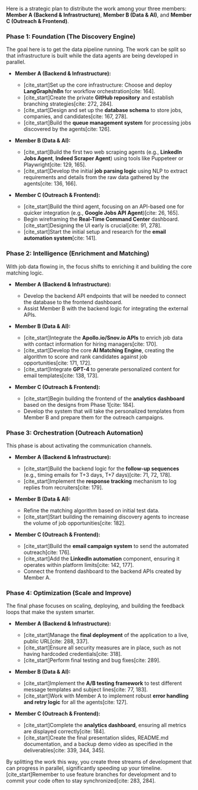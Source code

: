 Here is a strategic plan to distribute the work among your three members: **Member A (Backend & Infrastructure)**, **Member B (Data & AI)**, and **Member C (Outreach & Frontend)**.

### **Phase 1: Foundation (The Discovery Engine)**

The goal here is to get the data pipeline running. The work can be split so that infrastructure is built while the data agents are being developed in parallel.

* **Member A (Backend & Infrastructure):**
    * [cite_start]Set up the core infrastructure: Choose and deploy **LangGraph/n8n** for workflow orchestration[cite: 164].
    * [cite_start]Create the private **GitHub repository** and establish branching strategies[cite: 272, 284].
    * [cite_start]Design and set up the **database schema** to store jobs, companies, and candidates[cite: 167, 278].
    * [cite_start]Build the **queue management system** for processing jobs discovered by the agents[cite: 126].

* **Member B (Data & AI):**
    * [cite_start]Build the first two web scraping agents (e.g., **LinkedIn Jobs Agent**, **Indeed Scraper Agent**) using tools like Puppeteer or Playwright[cite: 129, 165].
    * [cite_start]Develop the initial **job parsing logic** using NLP to extract requirements and details from the raw data gathered by the agents[cite: 136, 166].

* **Member C (Outreach & Frontend):**
    * [cite_start]Build the third agent, focusing on an API-based one for quicker integration (e.g., **Google Jobs API Agent**)[cite: 26, 165].
    * Begin wireframing the **Real-Time Command Center** dashboard. [cite_start]Designing the UI early is crucial[cite: 91, 278].
    * [cite_start]Start the initial setup and research for the **email automation system**[cite: 141].

### **Phase 2: Intelligence (Enrichment and Matching)**

With job data flowing in, the focus shifts to enriching it and building the core matching logic.

* **Member A (Backend & Infrastructure):**
    * Develop the backend API endpoints that will be needed to connect the database to the frontend dashboard.
    * Assist Member B with the backend logic for integrating the external APIs.

* **Member B (Data & AI):**
    * [cite_start]Integrate the **Apollo.io/Snov.io APIs** to enrich job data with contact information for hiring managers[cite: 170].
    * [cite_start]Develop the core **AI Matching Engine**, creating the algorithm to score and rank candidates against job opportunities[cite: 171, 172].
    * [cite_start]Integrate **GPT-4** to generate personalized content for email templates[cite: 138, 173].

* **Member C (Outreach & Frontend):**
    * [cite_start]Begin building the frontend of the **analytics dashboard** based on the designs from Phase 1[cite: 184].
    * Develop the system that will take the personalized templates from Member B and prepare them for the outreach campaigns.

### **Phase 3: Orchestration (Outreach Automation)**

This phase is about activating the communication channels.

* **Member A (Backend & Infrastructure):**
    * [cite_start]Build the backend logic for the **follow-up sequences** (e.g., timing emails for T+3 days, T+7 days)[cite: 71, 72, 178].
    * [cite_start]Implement the **response tracking** mechanism to log replies from recruiters[cite: 179].

* **Member B (Data & AI):**
    * Refine the matching algorithm based on initial test data.
    * [cite_start]Start building the remaining discovery agents to increase the volume of job opportunities[cite: 182].

* **Member C (Outreach & Frontend):**
    * [cite_start]Build the **email campaign system** to send the automated outreach[cite: 176].
    * [cite_start]Add the **LinkedIn automation** component, ensuring it operates within platform limits[cite: 142, 177].
    * Connect the frontend dashboard to the backend APIs created by Member A.

### **Phase 4: Optimization (Scale and Improve)**

The final phase focuses on scaling, deploying, and building the feedback loops that make the system smarter.

* **Member A (Backend & Infrastructure):**
    * [cite_start]Manage the **final deployment** of the application to a live, public URL[cite: 288, 337].
    * [cite_start]Ensure all security measures are in place, such as not having hardcoded credentials[cite: 318].
    * [cite_start]Perform final testing and bug fixes[cite: 289].

* **Member B (Data & AI):**
    * [cite_start]Implement the **A/B testing framework** to test different message templates and subject lines[cite: 77, 183].
    * [cite_start]Work with Member A to implement robust **error handling and retry logic** for all the agents[cite: 127].

* **Member C (Outreach & Frontend):**
    * [cite_start]Complete the **analytics dashboard**, ensuring all metrics are displayed correctly[cite: 184].
    * [cite_start]Create the final presentation slides, README.md documentation, and a backup demo video as specified in the deliverables[cite: 339, 344, 345].

By splitting the work this way, you create three streams of development that can progress in parallel, significantly speeding up your timeline. [cite_start]Remember to use feature branches for development and to commit your code often to stay synchronized[cite: 283, 284].